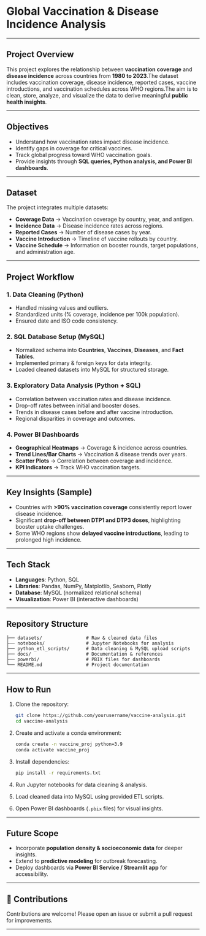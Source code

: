 #  Global Vaccination & Disease Incidence Analysis
---
##  Project Overview

This project explores the relationship between **vaccination coverage** and **disease incidence** across countries from **1980 to 2023**.The dataset includes vaccination coverage, disease incidence, reported cases, vaccine introductions, and vaccination schedules across WHO regions.The aim is to clean, store, analyze, and visualize the data to derive meaningful **public health insights**.

---

## Objectives

* Understand how vaccination rates impact disease incidence.
* Identify gaps in coverage for critical vaccines.
* Track global progress toward WHO vaccination goals.
* Provide insights through **SQL queries, Python analysis, and Power BI dashboards**.

---

## Dataset

The project integrates multiple datasets:

* **Coverage Data** → Vaccination coverage by country, year, and antigen.
* **Incidence Data** → Disease incidence rates across regions.
* **Reported Cases** → Number of disease cases by year.
* **Vaccine Introduction** → Timeline of vaccine rollouts by country.
* **Vaccine Schedule** → Information on booster rounds, target populations, and administration age.

---

##  Project Workflow

### 1. **Data Cleaning (Python)**

* Handled missing values and outliers.
* Standardized units (% coverage, incidence per 100k population).
* Ensured date and ISO code consistency.

### 2. **SQL Database Setup (MySQL)**

* Normalized schema into **Countries**, **Vaccines**, **Diseases**, and **Fact Tables**.
* Implemented primary & foreign keys for data integrity.
* Loaded cleaned datasets into MySQL for structured storage.

### 3. **Exploratory Data Analysis (Python + SQL)**

* Correlation between vaccination rates and disease incidence.
* Drop-off rates between initial and booster doses.
* Trends in disease cases before and after vaccine introduction.
* Regional disparities in coverage and outcomes.

### 4. **Power BI Dashboards**

*  **Geographical Heatmaps** → Coverage & incidence across countries.
*  **Trend Lines/Bar Charts** → Vaccination & disease trends over years.
*  **Scatter Plots** → Correlation between coverage and incidence.
*  **KPI Indicators** → Track WHO vaccination targets.

---

##  Key Insights (Sample)

* Countries with **>90% vaccination coverage** consistently report lower disease incidence.
* Significant **drop-off between DTP1 and DTP3 doses**, highlighting booster uptake challenges.
* Some WHO regions show **delayed vaccine introductions**, leading to prolonged high incidence.

---

##  Tech Stack

* **Languages**: Python, SQL
* **Libraries**: Pandas, NumPy, Matplotlib, Seaborn, Plotly
* **Database**: MySQL (normalized relational schema)
* **Visualization**: Power BI (interactive dashboards)

---

## Repository Structure

```
├── datasets/                # Raw & cleaned data files
├── notebooks/               # Jupyter Notebooks for analysis
├── python_etl_scripts/      # Data cleaning & MySQL upload scripts
├── docs/                    # Documentation & references
├── powerbi/                 # PBIX files for dashboards
└── README.md                # Project documentation
```

---

##  How to Run

1. Clone the repository:

   ```bash
   git clone https://github.com/yourusername/vaccine-analysis.git
   cd vaccine-analysis
   ```
2. Create and activate a conda environment:

   ```bash
   conda create -n vaccine_proj python=3.9
   conda activate vaccine_proj
   ```
3. Install dependencies:

   ```bash
   pip install -r requirements.txt
   ```
4. Run Jupyter notebooks for data cleaning & analysis.
5. Load cleaned data into MySQL using provided ETL scripts.
6. Open Power BI dashboards (`.pbix` files) for visual insights.

---

##  Future Scope

* Incorporate **population density & socioeconomic data** for deeper insights.
* Extend to **predictive modeling** for outbreak forecasting.
* Deploy dashboards via **Power BI Service / Streamlit app** for accessibility.

---

## 🤝 Contributions

Contributions are welcome! Please open an issue or submit a pull request for improvements.

---

